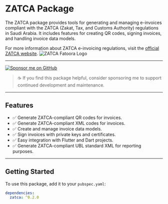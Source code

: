 # ZATCA Package

The ZATCA package provides tools for generating and managing e-invoices compliant with the ZATCA (Zakat, Tax, and Customs Authority) regulations in Saudi Arabia. It includes features for creating QR codes, signing invoices, and handling invoice data models.

For more information about ZATCA e-invoicing regulations, visit the [official ZATCA website](https://zatca.gov.sa/en/E-Invoicing/SystemsDevelopers/Pages/default.aspx).
![ZATCA Fatoora Logo](https://zatca.gov.sa/ar/E-Invoicing/PublishingImages/header_logo.svg)

---

<a href="https://github.com/sponsors/sbrsubuvga" target="_blank">
  <img src="https://img.shields.io/badge/💖%20Sponsor%20on-GitHub%20Sponsors-blueviolet?style=for-the-badge&logo=github-sponsors" alt="Sponsor me on GitHub" />
</a>

> ☕ If you find this package helpful, consider sponsoring me to support continued development and maintenance.

---

## Features

- ✅ Generate ZATCA-compliant QR codes for invoices.
- ✅ Generate ZATCA-compliant XML codes for invoices.
- ✅ Create and manage invoice data models.
- ✅ Sign invoices with private keys and certificates.
- ✅ Easy integration with Flutter and Dart projects.
- ✅ Generate ZATCA-compliant UBL standard XML for reporting purposes.

---

## Getting Started

To use this package, add it to your `pubspec.yaml`:

```yaml
dependencies:
  zatca: ^0.2.0
